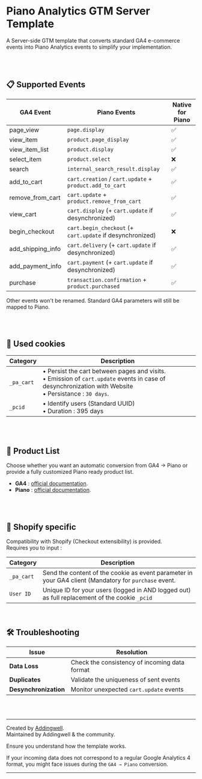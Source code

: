 # Piano Analytics GTM Server Template

A Server-side GTM template that converts standard GA4 e-commerce events into Piano Analytics events to simplify your implementation.

<br><br>

## 📋 Supported Events

| GA4 Event         | Piano Events                                              | Native for Piano |
|-------------------|-----------------------------------------------------------|------------------|
| page_view         | `page.display`                                            | ✅                |
| view_item         | `product.page_display`                                    | ✅                |
| view_item_list    | `product.display`                                         | ✅                |
| select_item       | `product.select`                                          | ❌                |
| search            | `internal_search_result.display`                          | ✅                |
| add_to_cart       | `cart.creation` / `cart.update` + `product.add_to_cart`   | ✅                |
| remove_from_cart  | `cart.update` + `product.remove_from_cart`                | ✅                |
| view_cart         | `cart.display` (+ `cart.update` if desynchronized)        | ✅                |
| begin_checkout    | `cart.begin_checkout` (+ `cart.update` if desynchronized) | ❌                |
| add_shipping_info | `cart.delivery` (+ `cart.update` if desynchronized)       | ✅                |
| add_payment_info  | `cart.payment` (+ `cart.update` if desynchronized)        | ✅                |
| purchase          | `transaction.confirmation` + `product.purchased`          | ✅                |

Other events won't be renamed.
Standard GA4 parameters will still be mapped to Piano.

<br><br>

## 🍪 Used cookies

| Category   | Description                                                                                                                                                    |
|------------|----------------------------------------------------------------------------------------------------------------------------------------------------------------|
| `_pa_cart` | • Persist the cart between pages and visits.<br>• Emission of `cart.update` events in case of desynchronization with Website<br>• Persistance : `30 days`.<br> |
| `_pcid`    | • Identify users (Standard UUID)<br>• Duration : 395 days<br>                                                                                                  |

<br><br>

## 🛒 Product List

Choose whether you want an automatic conversion from GA4 -> Piano or provide a fully customized Piano ready product list.

- **GA4** : [official documentation](https://developers.google.com/analytics/devguides/collection/ga4/ecommerce?hl=fr&client_type=gtag).
- **Piano** : [official documentation](https://developers.atinternet-solutions.com/piano-analytics/data-collection/how-to-send-events/sales-insights).

<br><br>

## 💚 Shopify specific

Compatibility with Shopify (Checkout extensibility) is provided.<br>
Requires you to input : 

| Category   | Description                                                                                                                                                    |
|------------|----------------------------------------------------------------------------------------------------------------------------------------------------------------|
| `_pa_cart` | Send the content of the cookie as event parameter in your GA4 client (Mandatory for `purchase` event.  |
| `User ID`    | Unique ID for your users (logged in AND logged out) as full replacement of the cookie `_pcid`        |

<br>

## 🛠 Troubleshooting

| Issue                 | Resolution                                    |
|-----------------------|-----------------------------------------------|
| **Data Loss**         | Check the consistency of incoming data format |
| **Duplicates**        | Validate the uniqueness of sent events        |
| **Desynchronization** | Monitor unexpected `cart.update` events       |

<br><br>

---

Created by [Addingwell](https://www.addingwell.com).  
Maintained by Addingwell & the community.

Ensure you understand how the template works.

If your incoming data does not correspond to a regular Google Analytics 4 format, you might face issues during the `GA4 → Piano` conversion.

---
